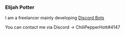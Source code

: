 ### Elijah Potter

I am a freelancer mainly developing [Discord Bots](https://www.fiverr.com/elijahpotter)

You can contact me via Discord -> ChiliPepperHott#4147
